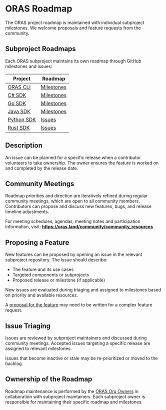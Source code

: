 # ORAS Roadmap

The ORAS project roadmap is maintained with individual subproject milestones.
We welcome proposals and feature requests from the community.

## Subproject Roadmaps

Each ORAS subproject maintains its own roadmap through GitHub milestones and issues:

| Project | Roadmap |
|---------|---------|
| [ORAS CLI][oras-cli] | [Milestones](https://github.com/oras-project/oras/milestones) |
| [C# SDK][oras-dotnet] | [Milestones](https://github.com/oras-project/oras-dotnet/milestones) |
| [Go SDK][oras-go] | [Milestones](https://github.com/oras-project/oras-go/milestones) |
| [Java SDK][oras-java] | [Milestones](https://github.com/oras-project/oras-java/milestones) |
| [Python SDK][oras-py] | [Issues](https://github.com/oras-project/oras-py/issues) |
| [Rust SDK][rust-oci-client] | [Issues](https://github.com/oras-project/rust-oci-client/issues) |

[oras-cli]: https://github.com/oras-project/oras
[oras-go]: https://github.com/oras-project/oras-go
[oras-dotnet]: https://github.com/oras-project/oras-dotnet
[oras-java]: https://github.com/oras-project/oras-java
[oras-py]: https://github.com/oras-project/oras-py
[rust-oci-client]: https://github.com/oras-project/rust-oci-client

## Description

An issue can be planned for a specific release when a contributor volunteers to take ownership. The owner ensures the feature is worked on and completed by the release date.

## Community Meetings

Roadmap priorities and direction are iteratively refined during regular community meetings, which are open to all community members. Contributors can propose and discuss new features, bugs, and release timeline adjustments.

For meeting schedules, agendas, meeting notes and participation information, visit:
**https://oras.land/community/community_resources**

## Proposing a Feature

New features can be proposed by opening an issue in the relevant subproject repository. The issue should describe:
- The feature and its use cases
- Targeted components or subprojects
- Proposed release or milestone (if applicable)

New issues are evaluated during triaging and assigned to milestones based on priority and available resources.

A [proposal for the feature](https://github.com/oras-project/oras/tree/main/docs/proposals) may need to be written for a complex feature request.

## Issue Triaging

Issues are reviewed by subproject maintainers and discussed during community meetings. Accepted issues targeting a specific release are assigned to relevant milestones.

Issues that become inactive or stale may be re-prioritized or moved to the backlog.

## Ownership of the Roadmap

Roadmap maintenance is performed by the [ORAS Org Owners](./OWNERS.md) in collaboration with subproject maintainers. Each subproject owner is responsible for maintaining their specific roadmap and milestones.
